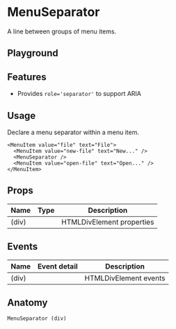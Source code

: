 <script>
    import Playground from './MenuSeparatorPlayground.svelte';
</script>

# MenuSeparator

A line between groups of menu items.

## Playground

<Playground />

## Features

- Provides `role='separator'` to support ARIA

## Usage

Declare a menu separator within a menu item.

```svelte
<MenuItem value="file" text="File">
  <MenuItem value="new-file" text="New..." />
  <MenuSeparator />
  <MenuItem value="open-file" text="Open..." />
</MenuItem>
```

## Props

| Name  | Type | Description               |
| ----- | ---- | ------------------------- |
| (div) |      | HTMLDivElement properties |

## Events

| Name  | Event detail | Description           |
| ----- | ------------ | --------------------- |
| (div) |              | HTMLDivElement events |

## Anatomy

```
MenuSeparator (div)
```

